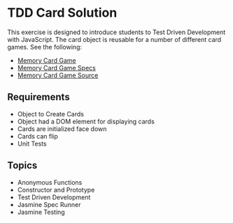 TDD Card Solution
==================
This exercise is designed to introduce students to Test Driven Development with JavaScript.  The card object is
reusable for a number of different card games.  See the following:

* [Memory Card Game](http://memory-card-game.herokuapp.com/)
* [Memory Card Game Specs](http://memory-card-game.herokuapp.com/spec-runner.html)
* [Memory Card Game Source](https://github.com/MoonTahoe/Memory)

Requirements
-------------

* Object to Create Cards
* Object had a DOM element for displaying cards
* Cards are initialized face down
* Cards can flip
* Unit Tests

Topics
------

* Anonymous Functions
* Constructor and Prototype
* Test Driven Development
* Jasmine Spec Runner
* Jasmine Testing